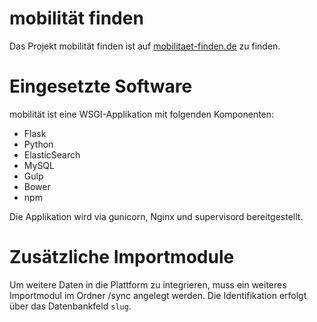 # mobilität finden

Das Projekt mobilität finden ist auf [mobilitaet-finden.de](https://mobilitaet-finden.de/) zu finden.

# Eingesetzte Software

mobilität ist eine WSGI-Applikation mit folgenden Komponenten:
- Flask
- Python
- ElasticSearch
- MySQL
- Gulp
- Bower
- npm

Die Applikation wird via gunicorn, Nginx und supervisord bereitgestellt.

# Zusätzliche Importmodule

Um weitere Daten in die Plattform zu integrieren, muss ein weiteres Importmodul im Ordner /sync angelegt werden. Die Identifikation erfolgt über das Datenbankfeld `slug`.
